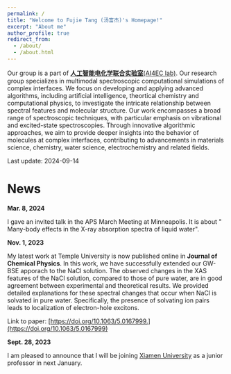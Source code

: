 ```yaml
---
permalink: /
title: "Welcome to Fujie Tang (汤富杰)'s Homepage!"
excerpt: "About me"
author_profile: true
redirect_from: 
  - /about/
  - /about.html
---
```

Our group is a part of [**人工智能电化学联合实验室**(AI4EC lab)](http://www.ikkem.com/newsshow3.php?cid=43&id=926). Our research group specializes in multimodal spectroscopic computational simulations of complex interfaces. We focus on developing and applying advanced algorithms, including artificial intelligence, theortical chemistry and computational physics, to investigate the intricate relationship between spectral features and molecular structure. Our work encompasses a broad range of spectroscopic techniques, with particular emphasis on vibrational and excited-state spectroscopies. Through innovative algorithmic approaches, we aim to provide deeper insights into the behavior of molecules at complex interfaces, contributing to advancements in materials science, chemistry, water science, electrochemistry and related fields.

Last update: 2024-09-14

News
======
**Mar. 8, 2024**

I gave an invited talk in the APS March Meeting at Minneapolis. It is about " Many-body effects in the X-ray absorption spectra of liquid water".



**Nov. 1, 2023**

My latest work at Temple University is now published online in **Journal of Chemical Physics**. In this work, we have successfully extended our GW-BSE apporach to the NaCl solution. The observed changes in the XAS features of the NaCl solution, compared to those of pure water, are in good agreement between experimental and theoretical results. We provided detailed explanations for these spectral changes that occur when NaCl is solvated in pure water. Specifically, the presence of solvating ion pairs leads to localization of electron-hole excitons.

Link to paper: [https://doi.org/10.1063/5.0167999.](https://doi.org/10.1063/5.0167999)



**Sept. 28, 2023**

I am pleased to announce that I will be joining [Xiamen University](https://www.xmu.edu.cn/) as a junior professor in next January.



